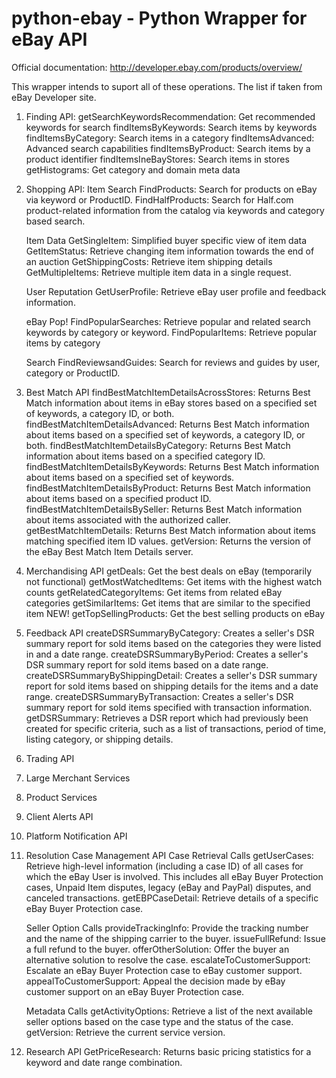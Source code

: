 python-ebay - Python Wrapper for eBay API
========================================

Official documentation:     http://developer.ebay.com/products/overview/

This wrapper intends to suport all of these operations. The list if taken from eBay Developer site.

1. Finding API:
   getSearchKeywordsRecommendation: Get recommended keywords for search
   findItemsByKeywords: Search items by keywords
   findItemsByCategory: Search items in a category
   findItemsAdvanced: Advanced search capabilities
   findItemsByProduct: Search items by a product identifier
   findItemsIneBayStores: Search items in stores
   getHistograms: Get category and domain meta data

2. Shopping API:
   Item Search
    FindProducts: Search for products on eBay via keyword or ProductID.
    FindHalfProducts: Search for Half.com product-related information from the catalog via keywords and category based search.

   Item Data
    GetSingleItem: Simplified buyer specific view of item data
    GetItemStatus: Retrieve changing item information towards the end of an auction
    GetShippingCosts: Retrieve item shipping details
    GetMultipleItems: Retrieve multiple item data in a single request. 

   User Reputation
    GetUserProfile: Retrieve eBay user profile and feedback information.

   eBay Pop!
    FindPopularSearches: Retrieve popular and related search keywords by category or keyword.
    FindPopularItems: Retrieve popular items by category 

   Search
    FindReviewsandGuides: Search for reviews and guides by user, category or ProductID.


3. Best Match API
   findBestMatchItemDetailsAcrossStores: Returns Best Match information about items in eBay stores based on a specified set of keywords, a category ID, or both.
   findBestMatchItemDetailsAdvanced: Returns Best Match information about items based on a specified set of keywords, a category ID, or both.
   findBestMatchItemDetailsByCategory: Returns Best Match information about items based on a specified category ID.
   findBestMatchItemDetailsByKeywords: Returns Best Match information about items based on a specified set of keywords.
   findBestMatchItemDetailsByProduct: Returns Best Match information about items based on a specified product ID.
   findBestMatchItemDetailsBySeller: Returns Best Match information about items associated with the authorized caller.
   getBestMatchItemDetails: Returns Best Match information about items matching specified item ID values.
   getVersion: Returns the version of the eBay Best Match Item Details server. 

4. Merchandising API
   getDeals: Get the best deals on eBay (temporarily not functional)
   getMostWatchedItems: Get items with the highest watch counts
   getRelatedCategoryItems: Get items from related eBay categories
   getSimilarItems: Get items that are similar to the specified item NEW!
   getTopSellingProducts: Get the best selling products on eBay


5. Feedback API
   createDSRSummaryByCategory: Creates a seller's DSR summary report for sold items based on the categories they were listed in and a date range.
   createDSRSummaryByPeriod: Creates a seller's DSR summary report for sold items based on a date range.
   createDSRSummaryByShippingDetail: Creates a seller's DSR summary report for sold items based on shipping details for the items and a date range.
   createDSRSummaryByTransaction: Creates a seller's DSR summary report for sold items specified with transaction information.
   getDSRSummary: Retrieves a DSR report which had previously been created for specific criteria, such as a list of transactions, period of time, listing category, or shipping details.



    
6. Trading API
7. Large Merchant Services
8. Product Services
9. Client Alerts API
10. Platform Notification API

11. Resolution Case Management API
    Case Retrieval Calls
     getUserCases: Retrieve high-level information (including a case ID) of all cases for which the eBay User is involved. This includes all eBay Buyer Protection cases, Unpaid Item disputes, legacy (eBay and PayPal) disputes, and canceled transactions.
     getEBPCaseDetail: Retrieve details of a specific eBay Buyer Protection case.

    Seller Option Calls
     provideTrackingInfo: Provide the tracking number and the name of the shipping carrier to the buyer.
     issueFullRefund: Issue a full refund to the buyer.
     offerOtherSolution: Offer the buyer an alternative solution to resolve the case.
     escalateToCustomerSupport: Escalate an eBay Buyer Protection case to eBay customer support.
     appealToCustomerSupport: Appeal the decision made by eBay customer support on an eBay Buyer Protection case.

    Metadata Calls
     getActivityOptions: Retrieve a list of the next available seller options based on the case type and the status of the case.
     getVersion: Retrieve the current service version.

12. Research API
    GetPriceResearch: Returns basic pricing statistics for a keyword and date range combination.
